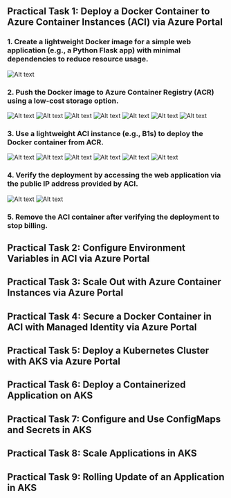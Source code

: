 ## Practical Task 1: Deploy a Docker Container to Azure Container Instances (ACI) via Azure Portal
### 1. Create a lightweight Docker image for a simple web application (e.g., a Python Flask app) with minimal dependencies to reduce resource usage.
![Alt text](https://github.com/vladyslav-tkachuk3/CapgeminiEngineering/blob/44929520093eef81946c1dc8507b477c0bc5393f/Practical%20Task%201.%20Deploy%20a%20Docker%20Container%20to%20Azure%20Container%20Instances%20(ACI)%20via%20Azure%20Portal/1.%20Create%20a%20lightweight%20Docker%20image%20for%20a%20simple%20web%20application/1.jpg)
### 2. Push the Docker image to Azure Container Registry (ACR) using a low-cost storage option.
![Alt text](https://github.com/vladyslav-tkachuk3/CapgeminiEngineering/blob/9331a09f34d31b78ac63dd8d5fd8afa043bac080/Practical%20Task%201.%20Deploy%20a%20Docker%20Container%20to%20Azure%20Container%20Instances%20(ACI)%20via%20Azure%20Portal/2.%20Push%20the%20Docker%20image%20to%20Azure%20Container%20Registry%20(ACR)%20using%20a%20low-cost%20storage/1.jpg)
![Alt text](https://github.com/vladyslav-tkachuk3/CapgeminiEngineering/blob/9331a09f34d31b78ac63dd8d5fd8afa043bac080/Practical%20Task%201.%20Deploy%20a%20Docker%20Container%20to%20Azure%20Container%20Instances%20(ACI)%20via%20Azure%20Portal/2.%20Push%20the%20Docker%20image%20to%20Azure%20Container%20Registry%20(ACR)%20using%20a%20low-cost%20storage/2.jpg)
![Alt text](https://github.com/vladyslav-tkachuk3/CapgeminiEngineering/blob/9331a09f34d31b78ac63dd8d5fd8afa043bac080/Practical%20Task%201.%20Deploy%20a%20Docker%20Container%20to%20Azure%20Container%20Instances%20(ACI)%20via%20Azure%20Portal/2.%20Push%20the%20Docker%20image%20to%20Azure%20Container%20Registry%20(ACR)%20using%20a%20low-cost%20storage/2.jpg)
![Alt text](https://github.com/vladyslav-tkachuk3/CapgeminiEngineering/blob/9331a09f34d31b78ac63dd8d5fd8afa043bac080/Practical%20Task%201.%20Deploy%20a%20Docker%20Container%20to%20Azure%20Container%20Instances%20(ACI)%20via%20Azure%20Portal/2.%20Push%20the%20Docker%20image%20to%20Azure%20Container%20Registry%20(ACR)%20using%20a%20low-cost%20storage/3.jpg)
![Alt text](https://github.com/vladyslav-tkachuk3/CapgeminiEngineering/blob/9331a09f34d31b78ac63dd8d5fd8afa043bac080/Practical%20Task%201.%20Deploy%20a%20Docker%20Container%20to%20Azure%20Container%20Instances%20(ACI)%20via%20Azure%20Portal/2.%20Push%20the%20Docker%20image%20to%20Azure%20Container%20Registry%20(ACR)%20using%20a%20low-cost%20storage/5.jpg)
![Alt text](https://github.com/vladyslav-tkachuk3/CapgeminiEngineering/blob/9331a09f34d31b78ac63dd8d5fd8afa043bac080/Practical%20Task%201.%20Deploy%20a%20Docker%20Container%20to%20Azure%20Container%20Instances%20(ACI)%20via%20Azure%20Portal/2.%20Push%20the%20Docker%20image%20to%20Azure%20Container%20Registry%20(ACR)%20using%20a%20low-cost%20storage/6.jpg)
![Alt text](https://github.com/vladyslav-tkachuk3/CapgeminiEngineering/blob/9331a09f34d31b78ac63dd8d5fd8afa043bac080/Practical%20Task%201.%20Deploy%20a%20Docker%20Container%20to%20Azure%20Container%20Instances%20(ACI)%20via%20Azure%20Portal/2.%20Push%20the%20Docker%20image%20to%20Azure%20Container%20Registry%20(ACR)%20using%20a%20low-cost%20storage/7.jpg)
### 3. Use a lightweight ACI instance (e.g., B1s) to deploy the Docker container from ACR.
![Alt text](https://github.com/vladyslav-tkachuk3/CapgeminiEngineering/blob/6dd819d4b84d6d2f20fed3d29b80669a672d72bc/Practical%20Task%201.%20Deploy%20a%20Docker%20Container%20to%20Azure%20Container%20Instances%20(ACI)%20via%20Azure%20Portal/3.%20Use%20a%20lightweight%20ACI%20instance%20to%20deploy%20the%20Docker%20container%20from%20ACR/1.jpg)
![Alt text](https://github.com/vladyslav-tkachuk3/CapgeminiEngineering/blob/6dd819d4b84d6d2f20fed3d29b80669a672d72bc/Practical%20Task%201.%20Deploy%20a%20Docker%20Container%20to%20Azure%20Container%20Instances%20(ACI)%20via%20Azure%20Portal/3.%20Use%20a%20lightweight%20ACI%20instance%20to%20deploy%20the%20Docker%20container%20from%20ACR/2.jpg)
![Alt text](https://github.com/vladyslav-tkachuk3/CapgeminiEngineering/blob/6dd819d4b84d6d2f20fed3d29b80669a672d72bc/Practical%20Task%201.%20Deploy%20a%20Docker%20Container%20to%20Azure%20Container%20Instances%20(ACI)%20via%20Azure%20Portal/3.%20Use%20a%20lightweight%20ACI%20instance%20to%20deploy%20the%20Docker%20container%20from%20ACR/3.jpg)
![Alt text](https://github.com/vladyslav-tkachuk3/CapgeminiEngineering/blob/6dd819d4b84d6d2f20fed3d29b80669a672d72bc/Practical%20Task%201.%20Deploy%20a%20Docker%20Container%20to%20Azure%20Container%20Instances%20(ACI)%20via%20Azure%20Portal/3.%20Use%20a%20lightweight%20ACI%20instance%20to%20deploy%20the%20Docker%20container%20from%20ACR/4.jpg)
![Alt text](https://github.com/vladyslav-tkachuk3/CapgeminiEngineering/blob/6dd819d4b84d6d2f20fed3d29b80669a672d72bc/Practical%20Task%201.%20Deploy%20a%20Docker%20Container%20to%20Azure%20Container%20Instances%20(ACI)%20via%20Azure%20Portal/3.%20Use%20a%20lightweight%20ACI%20instance%20to%20deploy%20the%20Docker%20container%20from%20ACR/5.jpg)
![Alt text](https://github.com/vladyslav-tkachuk3/CapgeminiEngineering/blob/6dd819d4b84d6d2f20fed3d29b80669a672d72bc/Practical%20Task%201.%20Deploy%20a%20Docker%20Container%20to%20Azure%20Container%20Instances%20(ACI)%20via%20Azure%20Portal/3.%20Use%20a%20lightweight%20ACI%20instance%20to%20deploy%20the%20Docker%20container%20from%20ACR/6.jpg)
### 4. Verify the deployment by accessing the web application via the public IP address provided by ACI.
![Alt text](https://github.com/vladyslav-tkachuk3/CapgeminiEngineering/blob/1f823d1f47e925bfc0fbb7d5655b1240fbc03ca0/Practical%20Task%201.%20Deploy%20a%20Docker%20Container%20to%20Azure%20Container%20Instances%20(ACI)%20via%20Azure%20Portal/4.%20Verify%20the%20deployment%20by%20accessing%20the%20web%20application%20via%20the%20public%20IP%20address/1.jpg)
![Alt text](https://github.com/vladyslav-tkachuk3/CapgeminiEngineering/blob/1f823d1f47e925bfc0fbb7d5655b1240fbc03ca0/Practical%20Task%201.%20Deploy%20a%20Docker%20Container%20to%20Azure%20Container%20Instances%20(ACI)%20via%20Azure%20Portal/4.%20Verify%20the%20deployment%20by%20accessing%20the%20web%20application%20via%20the%20public%20IP%20address/2.jpg)
### 5. Remove the ACI container after verifying the deployment to stop billing.
## Practical Task 2: Configure Environment Variables in ACI via Azure Portal
## Practical Task 3: Scale Out with Azure Container Instances via Azure Portal
## Practical Task 4: Secure a Docker Container in ACI with Managed Identity via Azure Portal
## Practical Task 5: Deploy a Kubernetes Cluster with AKS via Azure Portal
## Practical Task 6: Deploy a Containerized Application on AKS
## Practical Task 7: Configure and Use ConfigMaps and Secrets in AKS
## Practical Task 8: Scale Applications in AKS
## Practical Task 9: Rolling Update of an Application in AKS
